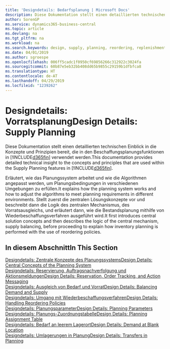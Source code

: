 ```yaml
---
title: 'Designdetails: Bedarfsplanung | Microsoft Docs'
description: Diese Dokumentation stellt einen detaillierten technischen Einblick in die Konzepte und Prinzipien bereit, die in den Beschaffungsplanungsfunktionen in Business Central.
author: SorenGP
ms.service: dynamics365-business-central
ms.topic: article
ms.devlang: na
ms.tgt_pltfrm: na
ms.workload: na
ms.search.keywords: design, supply, planning, reordering, replenishment
ms.date: 04/01/2019
ms.author: sgroespe
ms.openlocfilehash: 006ff5cadc1f0950cf69856266c312922c3024fa
ms.sourcegitcommit: 60b87e5eb32bb408dd65b9855c29159b1dfbfca8
ms.translationtype: HT
ms.contentlocale: de-AT
ms.lasthandoff: 04/29/2019
ms.locfileid: "1239262"
---
```

# <a name="design-details-supply-planning"></a><span data-ttu-id="72ba7-103">Designdetails: Vorratsplanung</span><span class="sxs-lookup"><span data-stu-id="72ba7-103">Design Details: Supply Planning</span></span>
<span data-ttu-id="72ba7-104">Diese Dokumentation stellt einen detaillierten technischen Einblick in die Konzepte und Prinzipien bereit, die in den Beschaffungsplanungsfunktionen in [!INCLUDE[d365fin](includes/d365fin_md.md)] verwendet werden.</span><span class="sxs-lookup"><span data-stu-id="72ba7-104">This documentation provides detailed technical insight to the concepts and principles that are used within the Supply Planning features in [!INCLUDE[d365fin](includes/d365fin_md.md)].</span></span>  

<span data-ttu-id="72ba7-105">Erläutert, wie das Planungssystem arbeitet und wie die Algorithmen angepasst werden, um Planungsbedingungen in verschiedenen Umgebungen zu erfüllen.</span><span class="sxs-lookup"><span data-stu-id="72ba7-105">It explains how the planning system works and how to adjust the algorithms to meet planning requirements in different environments.</span></span> <span data-ttu-id="72ba7-106">Stellt zuerst die zentralen Lösungskonzepte vor und beschreibt dann die Logik des zentralen Mechanismus, des Vorratsausgleichs, und erläutert dann, wie die Bestandsplanung mithilfe von Wiederbeschaffungsverfahren ausgeführt wird.</span><span class="sxs-lookup"><span data-stu-id="72ba7-106">It first introduces central solution concepts and then describes the logic of the central mechanism, supply balancing, before proceeding to explain how inventory planning is performed with the use of reordering policies.</span></span>  

## <a name="in-this-section"></a><span data-ttu-id="72ba7-107">In diesem Abschnitt</span><span class="sxs-lookup"><span data-stu-id="72ba7-107">In This Section</span></span>  
[<span data-ttu-id="72ba7-108">Designdetails: Zentrale Konzepte des Planungssystems</span><span class="sxs-lookup"><span data-stu-id="72ba7-108">Design Details: Central Concepts of the Planning System</span></span>](design-details-central-concepts-of-the-planning-system.md)  
[<span data-ttu-id="72ba7-109">Designdetails: Reservierung, Auftragsnachverfolgung und Aktionsmeldungen</span><span class="sxs-lookup"><span data-stu-id="72ba7-109">Design Details: Reservation, Order Tracking, and Action Messaging</span></span>](design-details-reservation-order-tracking-and-action-messaging.md)  
[<span data-ttu-id="72ba7-110">Designdetails: Ausgleich von Bedarf und Vorrat</span><span class="sxs-lookup"><span data-stu-id="72ba7-110">Design Details: Balancing Demand and Supply</span></span>](design-details-balancing-demand-and-supply.md)  
[<span data-ttu-id="72ba7-111">Designdetails: Umgang mit Wiederbeschaffungsverfahren</span><span class="sxs-lookup"><span data-stu-id="72ba7-111">Design Details: Handling Reordering Policies</span></span>](design-details-handling-reordering-policies.md)  
[<span data-ttu-id="72ba7-112">Designdetails: Planungsparameter</span><span class="sxs-lookup"><span data-stu-id="72ba7-112">Design Details: Planning Parameters</span></span>](design-details-planning-parameters.md)  
[<span data-ttu-id="72ba7-113">Designdetails: Planungs-Zuordnungstabelle</span><span class="sxs-lookup"><span data-stu-id="72ba7-113">Design Details: Planning Assignment Table</span></span>](design-details-planning-assignment-table.md)  
[<span data-ttu-id="72ba7-114">Designdetails: Bedarf an leerem Lagerort</span><span class="sxs-lookup"><span data-stu-id="72ba7-114">Design Details: Demand at Blank Location</span></span>](design-details-demand-at-blank-location.md)  
[<span data-ttu-id="72ba7-115">Designdetails: Umlagerungen in Planung</span><span class="sxs-lookup"><span data-stu-id="72ba7-115">Design Details: Transfers in Planning</span></span>](design-details-transfers-in-planning.md)

